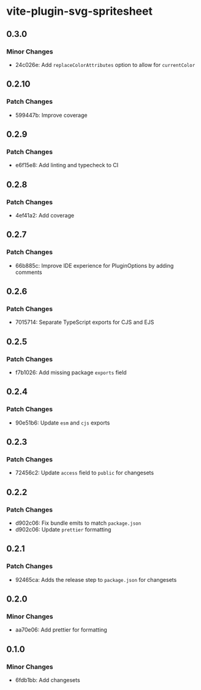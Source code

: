 # vite-plugin-svg-spritesheet

## 0.3.0

### Minor Changes

- 24c026e: Add `replaceColorAttributes` option to allow for `currentColor`

## 0.2.10

### Patch Changes

- 599447b: Improve coverage

## 0.2.9

### Patch Changes

- e6f15e8: Add linting and typecheck to CI

## 0.2.8

### Patch Changes

- 4ef41a2: Add coverage

## 0.2.7

### Patch Changes

- 66b885c: Improve IDE experience for PluginOptions by adding comments

## 0.2.6

### Patch Changes

- 7015714: Separate TypeScript exports for CJS and EJS

## 0.2.5

### Patch Changes

- f7b1026: Add missing package `exports` field

## 0.2.4

### Patch Changes

- 90e51b6: Update `esm` and `cjs` exports

## 0.2.3

### Patch Changes

- 72456c2: Update `access` field to `public` for changesets

## 0.2.2

### Patch Changes

- d902c06: Fix bundle emits to match `package.json`
- d902c06: Update `prettier` formatting

## 0.2.1

### Patch Changes

- 92465ca: Adds the release step to `package.json` for changesets

## 0.2.0

### Minor Changes

- aa70e06: Add prettier for formatting

## 0.1.0

### Minor Changes

- 6fdb1bb: Add changesets
